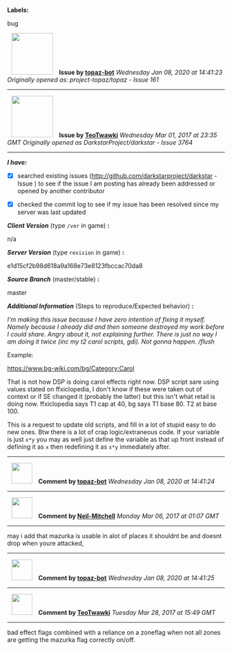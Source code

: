 **Labels:**

bug



<a href="https://github.com/topaz-bot"><img src="https://avatars3.githubusercontent.com/u/59651103?v=4" width="96" height="96" hspace="10"></img></a> **Issue by [topaz-bot](https://github.com/topaz-bot)**
_Wednesday Jan 08, 2020 at 14:41:23_
_Originally opened as: project-topaz/topaz - Issue 161_

----

<a href="https://github.com/TeoTwawki"><img src="https://avatars0.githubusercontent.com/u/6871475?v=4"  width="96" height="96" hspace="10"></img></a> **Issue by [TeoTwawki](https://github.com/TeoTwawki)**
_Wednesday Mar 01, 2017 at 23:35 GMT_
_Originally opened as DarkstarProject/darkstar - Issue 3764_

----

<!-- remove space and mark with 'x' between [] -->

**_I have:_**

- [x] searched existing issues (http://github.com/darkstarproject/darkstar - Issue ) to see if the issue I am posting has already been addressed or opened by another contributor
- [x] checked the commit log to see if my issue has been resolved since my server was last updated


<!-- Issues will be closed without being looked into if the following information is missing (unless its not applicable). -->

**_Client Version_** (type `/ver` in game) **:**
n/a

**_Server Version_** (type `revision` in game) **:**
e1d15cf2b98d618a9a168e73e8123fbccac70da8

**_Source Branch_** (master/stable) **:**
master

**_Additional Information_** (Steps to reproduce/Expected behavior) **:**
*I'm making this issue because I have zero intention of fixing it myself. Namely because I already did and then someone destroyed my work before I could share. Angry about it, not explaining further. There is just no way I am doing it twice (inc my t2 carol scripts, gdi). Not gonna happen. /flush*

Example:
https://www.bg-wiki.com/bg/Category:Carol
That is not how DSP is doing carol effects right now. DSP script sare using values stated on ffxiclopedia, I don't know if these were taken out of context or if SE changed it (probably the latter) but this isn't what retail is doing now. ffxiclopedia says T1 cap at 40, bg says T1 base 80. T2 at base 100.

This is a request to update old scripts, and fill in a lot of stupid easy to do new ones. Btw there is a lot of crap logic/extraneous code. If your variable is just `x*y` you may as well just define the variable as that up front instead of defining it as `x` then redefining it as `x*y` immediately after.



----
<a href="https://github.com/topaz-bot"><img src="https://avatars3.githubusercontent.com/u/59651103?v=4" width="48" height="48" hspace="10"></img></a> **Comment by [topaz-bot](https://github.com/topaz-bot)**
_Wednesday Jan 08, 2020 at 14:41:24_

----

<a href="https://github.com/Neil-Mitchell"><img src="https://avatars0.githubusercontent.com/u/24883675?v=4"  width="48" height="48" hspace="10"></img></a> **Comment by [Neil-Mitchell](https://github.com/Neil-Mitchell)**
_Monday Mar 06, 2017 at 01:07 GMT_

----

may i add that mazurka is usable in alot of places it shouldnt be and doesnt drop when youre attacked,



----
<a href="https://github.com/topaz-bot"><img src="https://avatars3.githubusercontent.com/u/59651103?v=4" width="48" height="48" hspace="10"></img></a> **Comment by [topaz-bot](https://github.com/topaz-bot)**
_Wednesday Jan 08, 2020 at 14:41:25_

----

<a href="https://github.com/TeoTwawki"><img src="https://avatars0.githubusercontent.com/u/6871475?v=4"  width="48" height="48" hspace="10"></img></a> **Comment by [TeoTwawki](https://github.com/TeoTwawki)**
_Tuesday Mar 28, 2017 at 15:49 GMT_

----

bad effect flags combined with a reliance on a zoneflag when not all zones are getting the mazurka flag correctly on/off.

